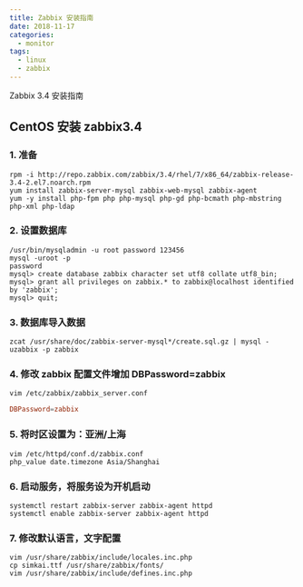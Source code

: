 ```yaml
---
title: Zabbix 安装指南
date: 2018-11-17
categories:
  - monitor
tags:
  - linux
  - zabbix
---
```

Zabbix 3.4 安装指南
<!-- more -->

## CentOS 安装 zabbix3.4
### 1. 准备
```shell
rpm -i http://repo.zabbix.com/zabbix/3.4/rhel/7/x86_64/zabbix-release-3.4-2.el7.noarch.rpm
yum install zabbix-server-mysql zabbix-web-mysql zabbix-agent
yum -y install php-fpm php php-mysql php-gd php-bcmath php-mbstring php-xml php-ldap
```
### 2. 设置数据库
```mysql
/usr/bin/mysqladmin -u root password 123456
mysql -uroot -p
password
mysql> create database zabbix character set utf8 collate utf8_bin;
mysql> grant all privileges on zabbix.* to zabbix@localhost identified by 'zabbix';
mysql> quit;
```
### 3. 数据库导入数据
```shell
zcat /usr/share/doc/zabbix-server-mysql*/create.sql.gz | mysql -uzabbix -p zabbix
```
### 4. 修改 zabbix 配置文件增加 DBPassword=zabbix
```shell
vim /etc/zabbix/zabbix_server.conf
```
```conf
DBPassword=zabbix
```
### 5. 将时区设置为：亚洲/上海
```shell
vim /etc/httpd/conf.d/zabbix.conf
php_value date.timezone Asia/Shanghai
```
### 6. 启动服务，将服务设为开机启动
```shell
systemctl restart zabbix-server zabbix-agent httpd
systemctl enable zabbix-server zabbix-agent httpd
```
### 7. 修改默认语言，文字配置
```
vim /usr/share/zabbix/include/locales.inc.php
cp simkai.ttf /usr/share/zabbix/fonts/
vim /usr/share/zabbix/include/defines.inc.php
```